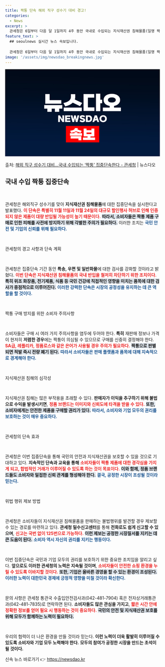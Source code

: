 ```yaml
---
title: 짝퉁 단속 해외 직구 성수기 대비 경고!
categories:
  - News
excerpt: >
  관세청은 6일부터 다음 달 1일까지 4주 동안 국내로 수입되는 지식재산권 침해물품(일명 짝퉁)에 대한 집중단…
feature_text: >
  ## seoulnews 실시간 뉴스 속보입니다.

  관세청은 6일부터 다음 달 1일까지 4주 동안 국내로 수입되는 지식재산권 침해물품(일명 짝퉁)에 대한 집중단…
image: '/assets/img/newsdao_breakingnews.jpg'
---
```


![뉴스다오 속보](/assets/img/newsdao_breakingnews.jpg)

<p>출처: <a href="https://newsdao.kr/2422" rel="dofollow">해외 직구 성수기 대비…국내 수입되는 ‘짝퉁’ 집중단속한다 - 관세청</a> | 뉴스다오</p>

<h2 data-ke-size="size26">국내 수입 짝퉁 집중단속</h2>

<p data-ke-size="size16">&nbsp;</p>

관세청은 해외직구 성수기를 맞아 <b>지식재산권 침해물품</b>에 대한 집중단속을 실시한다고 발표했다. <b><span style="color: #ee2323;">이 단속은 특별히 11월 11일과 11월 24일의 대규모 할인행사 허브로 인해 인증되지 않은 제품이 대량 반입될 가능성이 높기 때문이다.</span></b> <b><span style="background-color: #21538527;">따라서, 소비자들은 짝퉁 제품 구매로 인한 피해를 사전에 방지하기 위해 각별한 주의가 필요하다.</span></b> 이러한 조치는 <b><span style="color: #1a5490;">국민 안전 및 기업의 신뢰를 위해 필요하다.</span></b> 

<p data-ke-size="size16">&nbsp;</p>

관세청의 경고 사항과 단속 계획

<p data-ke-size="size16">&nbsp;</p>

관세청은 집중단속 기간 동안 <b>특송, 우편 및 일반화물</b>에 대한 검사를 강화할 것이라고 밝혔다. <b><span style="color: #ee2323;">이번 단속은 지식재산권 침해물품의 국내 반입을 철저히 차단하기 위한 조치이다.</span></b> <b><span style="background-color: #21538527;">특히 위조 화장품, 전기제품, 식품 등 국민 건강에 직접적인 영향을 미치는 품목에 대한 검사가 중점적으로 이루어진다.</span></b> <b><span style="color: #1a5490;">이러한 강력한 단속은 시장의 공정성을 유지하는 데 큰 역할을 할 것이다.</span></b> 

<p data-ke-size="size16">&nbsp;</p>

짝퉁 구매 방지를 위한 소비자 주의사항

<p data-ke-size="size16">&nbsp;</p>

소비자들은 구매 시 여러 가지 주의사항을 염두에 두어야 한다. <b>특히</b> 재판매 정보나 가격이 현저히 <b>저렴한 경우</b>에는 짝퉁이 의심될 수 있으므로 구매를 신중히 결정해야 한다. <b><span style="color: #ee2323;">SA급, 레플리카, 정품로스와 같은 은어가 사용될 경우 주의가 필요하다.</span></b> <b><span style="background-color: #21538527;">짝퉁으로 판별되면 적발 즉시 전량 폐기 된다.</span></b> <b><span style="color: #1a5490;">따라서 소비자들은 판매 플랫폼과 품목에 대해 지속적으로 경계해야 한다.</span></b> 

<p data-ke-size="size16">&nbsp;</p>

지식재산권 침해의 심각성

<p data-ke-size="size16">&nbsp;</p>

지식재산권 침해는 많은 부작용을 초래할 수 있다. <b>판매자가 이익을 추구하기 위해 불법으로 수익을 발생시키면</b>, <b><span style="color: #ee2323;">정품 브랜드는 이미지와 신뢰도에 타격을 받을 수 있다.</span></b> <b><span style="background-color: #21538527;">또한, 소비자에게는 안전한 제품을 구매할 권리가 있다.</span></b> <b><span style="color: #1a5490;">따라서, 소비자와 기업 모두의 권리를 보호하는 것이 매우 중요하다.</span></b> 

<p data-ke-size="size16">&nbsp;</p>

관세청의 단속 효과

<p data-ke-size="size16">&nbsp;</p>

관세청은 이번 집중단속을 통해 국민의 안전과 지식재산권을 보호할 수 있을 것으로 기대하고 있다. <b>지속적인 단속과 교육을 통해</b> <b><span style="color: #ee2323;">소비자들이 짝퉁 제품에 대한 경각심을 가지게 되고, 합법적인 거래가 이루어질 수 있도록 하는 것이 목표이다.</span></b> <b><span style="background-color: #21538527;">이와 함께, 정품 브랜드들도 소비자와 밀접한 신뢰 관계를 형성해야 한다.</span></b> <b><span style="color: #1a5490;">결국, 공정한 시장이 조성될 것이라 믿는다.</span></b> 

<p data-ke-size="size16">&nbsp;</p>

위법 행위 제보 방법

<p data-ke-size="size16">&nbsp;</p>

관세청은 소비자들이 지식재산권 침해물품을 판매하는 불법행위를 발견할 경우 제보할 수 있는 경로를 마련하고 있다. <b>관세청 밀수신고센터</b>를 통해 <b>전화로도 쉽게 신고할 수 있으며</b>, <b><span style="color: #ee2323;">신고는 국번 없이 125번으로 가능하다.</span></b> <b><span style="background-color: #21538527;">이런 제보는 공정한 시장질서를 지키는 데 큰 도움이 된다.</span></b> <b><span style="color: #1a5490;">소비자 역시 자신의 권리를 지키는 행동이다.</span></b>

<p data-ke-size="size16">&nbsp;</p>

이번 집중단속은 국민과 기업 모두의 권리를 보호하기 위한 중요한 조치임을 알리고 싶다. <b>앞으로도 이러한 관세청의 노력은 지속될 것이며</b>, <b><span style="color: #ee2323;">소비자들이 안전한 쇼핑 환경을 누릴 수 있도록 이바지할 것이다.</span></b> <b><span style="background-color: #21538527;">또한, 기업은 올바른 경영을 할 수 있는 환경이 조성된다.</span></b> <b><span style="color: #1a5490;">이러한 노력이 대한민국 경제에 긍정적 영향을 미칠 것이라 확신한다.</span></b> 

<p data-ke-size="size16">&nbsp;</p>

문의 사항은 관세청 통관국 수출입안전검사과(042-481-7904) 혹은 전자상거래통관과(042-481-7835)로 연락하면 된다. <b>소비자들도 많은 관심을 가지고</b>, <b><span style="color: #ee2323;">짧은 시간 안에 정확한 정보를 얻어 필요 시 행동하는 것이 중요하다.</span></b> <b><span style="background-color: #21538527;">국민의 안전 및 지식재산권 보호를 위해 모두가 함께하는 노력이 필요하다.</span></b> 

<p data-ke-size="size16">&nbsp;</p>

우리의 협력이 더 나은 환경을 만들 것이라 믿는다. <b>이런 노력이 더욱 활발히 이루어질 수 있도록 </b> <b>소비자와 기업 모두 노력해야 한다.</b> <b>모두의 참여가 공정한 시장을 만드는 초석이 될 것이다.</b> 

신속 뉴스 바로가기 👉 <a href="https://newsdao.kr" rel="dofollow">https://newsdao.kr</a>



